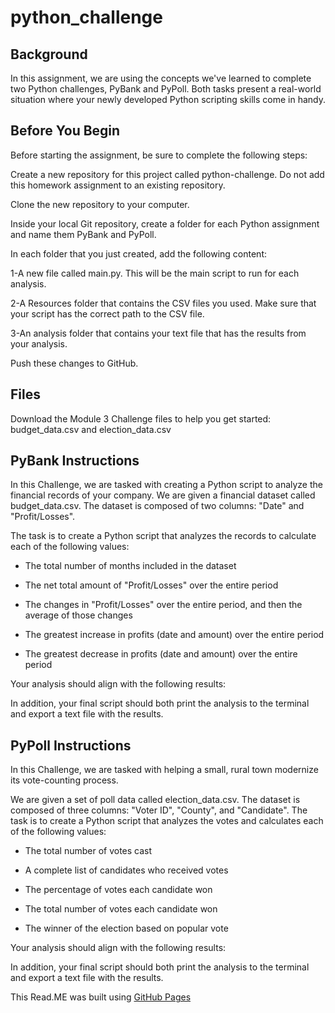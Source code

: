 # python_challenge

## Background
In this assignment, we are using the concepts we've learned to complete two Python challenges, PyBank and PyPoll. 
Both tasks present a real-world situation where your newly developed Python scripting skills come in handy.

## Before You Begin
Before starting the assignment, be sure to complete the following steps:

Create a new repository for this project called python-challenge. Do not add this homework assignment to an existing repository.

Clone the new repository to your computer.

Inside your local Git repository, create a folder for each Python assignment and name them PyBank and PyPoll.

In each folder that you just created, add the following content:

1-A new file called main.py. This will be the main script to run for each analysis.

2-A Resources folder that contains the CSV files you used. Make sure that your script has the correct path to the CSV file.

3-An analysis folder that contains your text file that has the results from your analysis.

Push these changes to GitHub.

## Files
Download the Module 3 Challenge files to help you get started: budget_data.csv and election_data.csv

## PyBank Instructions
In this Challenge, we are tasked with creating a Python script to analyze the financial records of your company. We are given a financial dataset called budget_data.csv. The dataset is composed of two columns: "Date" and "Profit/Losses".

The task is to create a Python script that analyzes the records to calculate each of the following values:

- The total number of months included in the dataset

- The net total amount of "Profit/Losses" over the entire period

- The changes in "Profit/Losses" over the entire period, and then the average of those changes

- The greatest increase in profits (date and amount) over the entire period

- The greatest decrease in profits (date and amount) over the entire period

Your analysis should align with the following results:

In addition, your final script should both print the analysis to the terminal and export a text file with the results.

## PyPoll Instructions
In this Challenge, we are tasked with helping a small, rural town modernize its vote-counting process.

We are given a set of poll data called election_data.csv. The dataset is composed of three columns: "Voter ID", "County", and "Candidate". The task is to create a Python script that analyzes the votes and calculates each of the following values:

- The total number of votes cast

- A complete list of candidates who received votes

- The percentage of votes each candidate won

- The total number of votes each candidate won

- The winner of the election based on popular vote

Your analysis should align with the following results:

In addition, your final script should both print the analysis to the terminal and export a text file with the results.


This Read.ME was built using [GitHub Pages](https://pages.github.com/)
